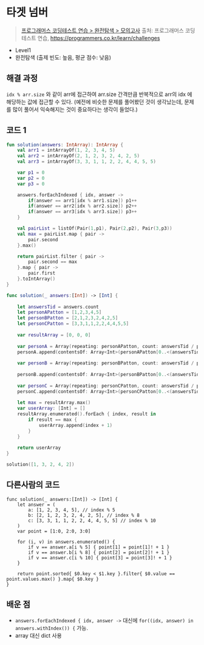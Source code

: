# 타겟 넘버

> [프로그래머스 코딩테스트 연습 > 완전탐색 > 모의고사](https://programmers.co.kr/learn/courses/30/lessons/42840)
> 출처: 프로그래머스 코딩 테스트 연습, https://programmers.co.kr/learn/challenges

- Level1
- 완전탐색 (출제 빈도: 높음, 평균 점수: 낮음)

## 해결 과정

`idx % arr.size` 와 같이 arr에 접근하여 arr.size 간격만큼 반복적으로 arr의 idx 에 해당하는 값에 접근할 수 있다.
(예전에 비슷한 문제를 풀어봤던 것이 생각났는데, 문제를 많이 풀어서 익숙해지는 것이 중요하다는 생각이 들었다.)

## 코드 1

```kotlin
fun solution(answers: IntArray): IntArray {
    val arr1 = intArrayOf(1, 2, 3, 4, 5)
    val arr2 = intArrayOf(2, 1, 2, 3, 2, 4, 2, 5)
    val arr3 = intArrayOf(3, 3, 1, 1, 2, 2, 4, 4, 5, 5)

    var p1 = 0
    var p2 = 0
    var p3 = 0

    answers.forEachIndexed { idx, answer ->
        if(answer == arr1[idx % arr1.size]) p1++
        if(answer == arr2[idx % arr2.size]) p2++
        if(answer == arr3[idx % arr3.size]) p3++
    }

    val pairList = listOf(Pair(1,p1), Pair(2,p2), Pair(3,p3))
    val max = pairList.map { pair ->
        pair.second
    }.max()

    return pairList.filter { pair ->
        pair.second == max
    }.map { pair ->
        pair.first
    }.toIntArray()
}
```

```swift
func solution(_ answers:[Int]) -> [Int] {
    
    let answersTid = answers.count
    let personAPatton = [1,2,3,4,5]
    let personBPatton = [2,1,2,3,2,4,2,5]
    let personCPatton = [3,3,1,1,2,2,4,4,5,5]
    
    var resultArray = [0, 0, 0]
    
    var personA = Array(repeating: personAPatton, count: answersTid / personAPatton.count).flatMap({ $0 })
    personA.append(contentsOf: Array<Int>(personAPatton[0..<(answersTid % personAPatton.count)]))
    
    var personB = Array(repeating: personBPatton, count: answersTid / personBPatton.count).flatMap({ $0 })
                           
    personB.append(contentsOf: Array<Int>(personBPatton[0..<(answersTid % personBPatton.count)]))
    
    var personC = Array(repeating: personCPatton, count: answersTid / personCPatton.count).flatMap({ $0 })
    personC.append(contentsOf: Array<Int>(personCPatton[0..<(answersTid % personCPatton.count)]))
    
    let max = resultArray.max()
    var userArray: [Int] = []
    resultArray.enumerated().forEach { index, result in
        if result == max {
            userArray.append(index + 1)
        }
    }
    
    return userArray
}

solution([1, 3, 2, 4, 2])
```

## 다른사람의 코드
```
func solution(_ answers:[Int]) -> [Int] {
    let answer = (
        a: [1, 2, 3, 4, 5], // index % 5
        b: [2, 1, 2, 3, 2, 4, 2, 5], // index % 8
        c: [3, 3, 1, 1, 2, 2, 4, 4, 5, 5] // index % 10
    )
    var point = [1:0, 2:0, 3:0]

    for (i, v) in answers.enumerated() {
        if v == answer.a[i % 5] { point[1] = point[1]! + 1 }
        if v == answer.b[i % 8] { point[2] = point[2]! + 1 }
        if v == answer.c[i % 10] { point[3] = point[3]! + 1 }
    }

    return point.sorted{ $0.key < $1.key }.filter{ $0.value == point.values.max() }.map{ $0.key }
}
```

## 배운 점

- `answers.forEachIndexed { idx, answer ->` 대신에 `for((idx, answer) in answers.withIndex()) {` 가능.
- array 대신 dict 사용
